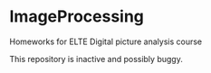 # ImageProcessing
Homeworks for ELTE Digital picture analysis course

This repository is inactive and possibly buggy.
